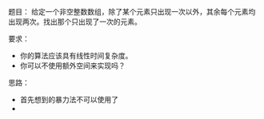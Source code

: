题目：
给定一个非空整数数组，除了某个元素只出现一次以外，其余每个元素均出现两次。找出那个只出现了一次的元素。

要求：
* 你的算法应该具有线性时间复杂度。 
* 你可以不使用额外空间来实现吗？

思路：
* 首先想到的暴力法不可以使用了
* 